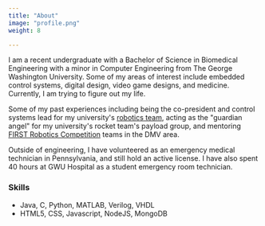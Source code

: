 ```yaml
---
title: "About"
image: "profile.png"
weight: 8

---
```

I am a recent undergraduate with a Bachelor of Science in Biomedical Engineering with a minor in Computer Engineering from The George Washington University. Some of my areas of interest include embedded control systems, digital design, video game designs, and medicine. Currently, I am trying to figure out my life.

Some of my past experiences including being the co-president and control systems lead for my university's [robotics team](https://gw-robotics.github.io/), acting as the "guardian angel" for my university's rocket team's payload group, and mentoring [FIRST Robotics Competition](https://www.firstinspires.org/robotics/frc) teams in the DMV area.

Outside of engineering, I have volunteered as an emergency medical technician in Pennsylvania, and still hold an active license. I have also spent 40 hours at GWU Hospital as a student emergency room technician.

### Skills

* Java, C, Python, MATLAB, Verilog, VHDL
* HTML5, CSS, Javascript, NodeJS, MongoDB
